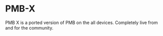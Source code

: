 # PMB-X
PMB X is a ported version of PMB on the all devices. Completely live from and for the community.
